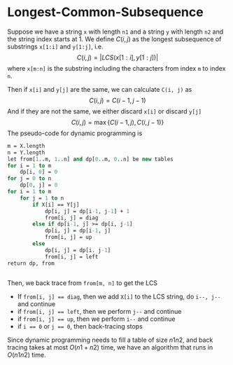 # Longest-Common-Subsequence

Suppose we have a string `x` with length `n1` and a string `y` with length `n2` and the string index starts at 1. We define $C(i, j)$ as the longest subsequence of substrings `x[1:i]` and `y[1:j]`, i.e.
$$
C(i, j) = | LCS(x[1:i], y[1:j])|
$$
where  `x[m:n]` is the substring including the characters from index `m` to index `n`.

Then if `x[i]` and `y[j]` are the same, we can calculate `C(i, j)` as
$$
C(i, j) = C(i-1, j-1)
$$
And if they are not the same, we either discard `x[i]` or discard `y[j]`
$$
C(i, j) = \max \{C(i-1, j), C(i, j-1)\}
$$
The pseudo-code for dynamic programming is

```pascal
m = X.length
n = Y.length
let from[1..m, 1..n] and dp[0..m, 0..n] be new tables
for i = 1 to m
	dp[i, 0] = 0
for j = 0 to n
	dp[0, j] = 0
for i = 1 to m
	for j = 1 to n
		if X[i] == Y[j]
			dp[i, j] = dp[i-1, j-1] + 1
			from[i, j] = diag
		else if dp[i-1, j] >= dp[i, j-1]
			dp[i, j] = dp[i-1, j]
			from[i, j] = up
		else
			dp[i, j] = dp[i. j-1]
			from[i, j] = left
return dp, from
	
```

Then, we back trace from `from[m, n]` to get the LCS

- If `from[i, j] == diag`, then we add `X[i]` to the LCS string, do `i--, j--` and continue
- if `from[i, j] == left`, then we perform `j--` and continue
- if `from[i, j] == up`, then we perform `i--` and continue
- if `i == 0` or `j == 0`, then back-tracing stops

Since dynamic programming needs to fill a table of size $n1n2$,  and back tracing takes at most $O(n1+n2)$ time, we have an algorithm that runs in $O(n1n2)$ time.
